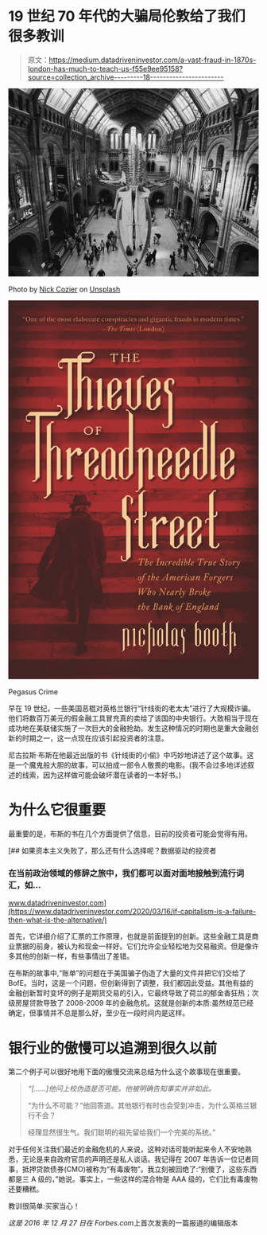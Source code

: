 # 19 世纪 70 年代的大骗局伦敦给了我们很多教训

> 原文：<https://medium.datadriveninvestor.com/a-vast-fraud-in-1870s-london-has-much-to-teach-us-f55e9ee95158?source=collection_archive---------18----------------------->

![](img/3601f9994794f95c1f6a6697e8cc98ba.png)

Photo by [Nick Cozier](https://unsplash.com/@nickcozier?utm_source=medium&utm_medium=referral) on [Unsplash](https://unsplash.com?utm_source=medium&utm_medium=referral)

![](img/b7e2673f299096c72da2f28b0874eab7.png)

Pegasus Crime

早在 19 世纪，一些美国恶棍对英格兰银行“针线街的老太太”进行了大规模诈骗。他们将数百万美元的假金融工具冒充真的卖给了该国的中央银行。大致相当于现在成功地在美联储实施了一次巨大的金融抢劫。发生这种情况的时期也是重大金融创新的时期之一，这一点现在应该引起投资者的注意。

尼古拉斯·布斯在他最近出版的书《针线街的小偷》中巧妙地讲述了这个故事。这是一个魔鬼般大胆的故事，可以拍成一部令人敬畏的电影。(我不会过多地详述叙述的线索，因为这样做可能会破坏潜在读者的一本好书。)

# **为什么它很重要**

最重要的是，布斯的书在几个方面提供了信息，目前的投资者可能会觉得有用。

[](https://www.datadriveninvestor.com/2020/03/16/if-capitalism-is-a-failure-then-what-is-the-alternative/) [## 如果资本主义失败了，那么还有什么选择呢？数据驱动的投资者

### 在当前政治领域的修辞之旅中，我们都可以面对面地接触到流行词汇，如…

www.datadriveninvestor.com](https://www.datadriveninvestor.com/2020/03/16/if-capitalism-is-a-failure-then-what-is-the-alternative/) 

首先，它详细介绍了汇票的工作原理，也就是前面提到的创新。这些金融工具是商业票据的前身，被认为和现金一样好。它们允许企业轻松地为交易融资。但是像许多其他的创新一样，有些事情出了差错。

在布斯的故事中,“账单”的问题在于美国骗子伪造了大量的文件并把它们交给了 BofE。当时，这是一个问题，但创新得到了调整，我们都因此受益。其他有益的金融创新暂时变坏的例子是期货交易的引入，它最终导致了荷兰的郁金香狂热；次级房屋贷款导致了 2008-2009 年的金融危机。这就是创新的本质:虽然规范已经确定，但事情并不总是那么好，至少在一段时间内是这样。

# 银行业的傲慢可以追溯到很久以前

第二个例子可以很好地用下面的傲慢交流来总结为什么这个故事现在很重要。

> *“[……]他问上校伪造是否可能。他被明确告知事实并非如此。*
> 
> “为什么不可能？”他回答道。其他银行有时也会受到冲击，为什么英格兰银行不会？
> 
> 经理显然很生气。我们聪明的祖先留给我们一个完美的系统。”

对于任何关注我们最近的金融危机的人来说，这种对话可能听起来令人不安地熟悉，无论是来自政府官员的声明还是私人谈话。我记得在 2007 年告诉一位记者同事，抵押贷款债券(CMO)被称为“有毒废物”。我立刻被回绝了:“别傻了，这些东西都是三 A 级的，”她说。事实上，一些这样的混合物是 AAA 级的，它们比有毒废物还要糟糕。

教训很简单:买家当心！

*这是 2016 年 12 月 27 日在 Forbes.com*上首次发表的一篇报道的编辑版本